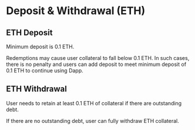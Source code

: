 # Deposit & Withdrawal (ETH)

## ETH Deposit

Minimum deposit is 0.1 ETH.

Redemptions may cause user collateral to fall below 0.1 ETH. In such cases, there is no penalty and users can add deposit to meet minimum deposit of 0.1 ETH to continue using Dapp.

## ETH Withdrawal

User needs to retain at least 0.1 ETH of collateral if there are outstanding debt.

If there are no outstanding debt, user can fully withdraw ETH collateral.
